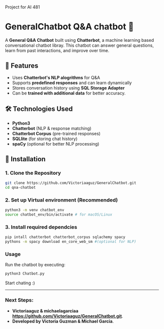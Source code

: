 Project for AI 481 
# GeneralChatbot Q&A chatbot 🤖

A **General Q&A Chatbot** built using **Chatterbot**, a machine learning based conversational chatbot libray. This chatbot can answer general questions, learn from past interactions, and improve over time.

## 🚀 Features 
- Uses **Chatterbot's NLP alogrithms** for Q&A 
- Supports **predefined responses** and can learn dynamically 
- Stores conversation history using **SQL Storage Adapter** 
- Can be **trained with additional data** for better accuracy. 

## 🛠️ Technologies Used 
- **Python3** 
- **Chatterbot** (NLP & response matching)
- **Chatterbot Corpus** (pre-trained responses) 
- **SQLlite** (for storing chat history)
- **spaCy** (optional for better NLP processing)

## 📌 Installation 
### 1. **Clone the Repository** 
```bash 
git clone https://github.com/Victoriaaguz/GeneralChatbot.git
cd qna-chatbot

```

### 2. Set up Virtual environment (Recommended)
``` bash 
python3 -m venv chatbot_env
source chatbot_env/bin/activate # for macOS/Linux
```

### 3. Install required dependcies 
```bash 
pip intall chatterbot chatterbot_corpus sqlachemy spacy
pythons -m spacy download en_core_web_sm #(optional for NLP)
``` 
### Usage 
Run the chatbot by executing: 
```bash 
python3 Chatbot.py
```
Start chating :) 



---

### **Next Steps:**
- **Victoriaaguz & michaelagarciaa** **https://github.com/Victoriaaguz/GeneralChatbot.git**.
- **Developed by Victoria Guzman & Michael Garcia**.
